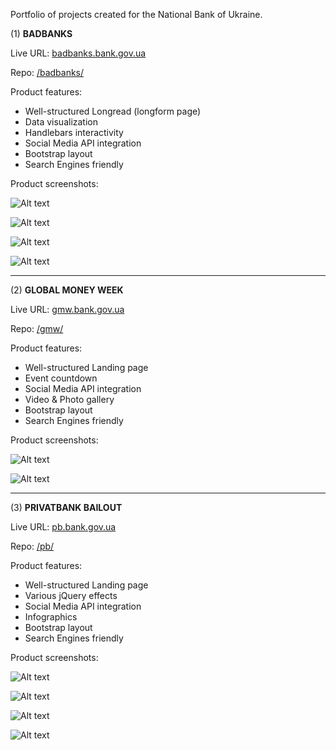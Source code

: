 Portfolio of projects created for the National Bank of Ukraine.

(1) **BADBANKS**

Live URL: [badbanks.bank.gov.ua](http://badbanks.bank.gov.ua/ "badbanks.bank.gov.ua")

Repo: [/badbanks/](/badbanks/)

Product features:

- Well-structured Longread (longform page)
- Data visualization
- Handlebars interactivity
- Social Media API integration
- Bootstrap layout
- Search Engines friendly

Product screenshots:

![Alt text](/screenshots/bb01.png?raw=true)

![Alt text](/screenshots/bb02.gif?raw=true)

![Alt text](/screenshots/bb03.gif?raw=true)

![Alt text](/screenshots/bb04.png?raw=true)

---------------------------------------------

(2) **GLOBAL MONEY WEEK**

Live URL: [gmw.bank.gov.ua](http://gmw.bank.gov.ua/ "gmw.bank.gov.ua")

Repo: [/gmw/](/gmw/)

Product features:

- Well-structured Landing page
- Event countdown
- Social Media API integration
- Video & Photo gallery
- Bootstrap layout
- Search Engines friendly

Product screenshots:

![Alt text](/screenshots/gmw01.png?raw=true)

![Alt text](/screenshots/gmw02.png?raw=true)

---------------------------------------------

(3) **PRIVATBANK BAILOUT**

Live URL: [pb.bank.gov.ua](http://pb.bank.gov.ua/ "pb.bank.gov.ua")

Repo: [/pb/](/pb/)

Product features:

- Well-structured Landing page
- Various jQuery effects
- Social Media API integration
- Infographics
- Bootstrap layout
- Search Engines friendly

Product screenshots:

![Alt text](/screenshots/pb01.png?raw=true)

![Alt text](/screenshots/pb02.png?raw=true)

![Alt text](/screenshots/pb03.png?raw=true)

![Alt text](/screenshots/pb04.png?raw=true)


